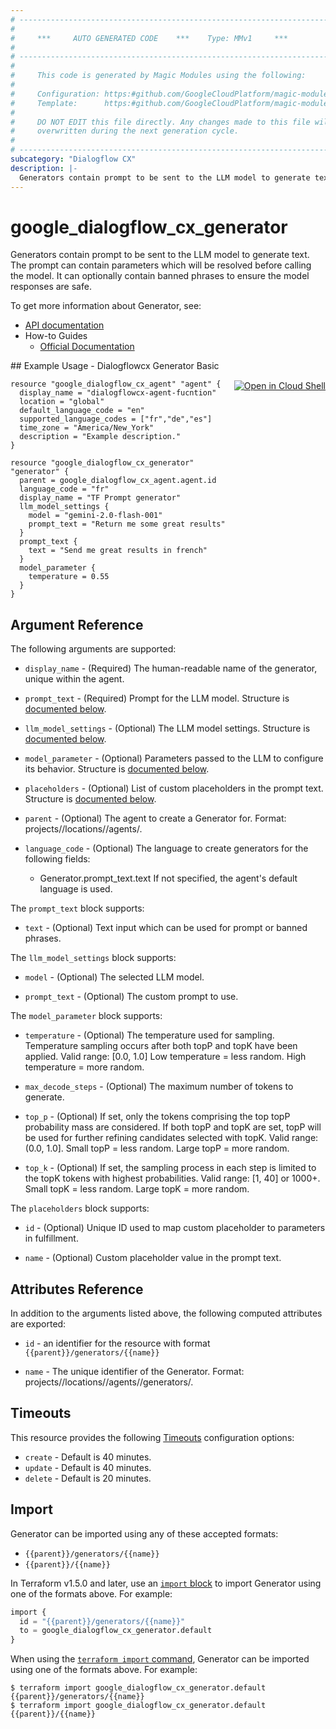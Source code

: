 ```yaml
---
# ----------------------------------------------------------------------------
#
#     ***     AUTO GENERATED CODE    ***    Type: MMv1     ***
#
# ----------------------------------------------------------------------------
#
#     This code is generated by Magic Modules using the following:
#
#     Configuration: https:#github.com/GoogleCloudPlatform/magic-modules/tree/main/mmv1/products/dialogflowcx/Generator.yaml
#     Template:      https:#github.com/GoogleCloudPlatform/magic-modules/tree/main/mmv1/templates/terraform/resource.html.markdown.tmpl
#
#     DO NOT EDIT this file directly. Any changes made to this file will be
#     overwritten during the next generation cycle.
#
# ----------------------------------------------------------------------------
subcategory: "Dialogflow CX"
description: |-
  Generators contain prompt to be sent to the LLM model to generate text.
---
```


# google_dialogflow_cx_generator

Generators contain prompt to be sent to the LLM model to generate text. The prompt can contain parameters which will be resolved before calling the model. It can optionally contain banned phrases to ensure the model responses are safe.


To get more information about Generator, see:

* [API documentation](https://cloud.google.com/dialogflow/cx/docs/reference/rest/v3/projects.locations.agents.generators)
* How-to Guides
    * [Official Documentation](https://cloud.google.com/dialogflow/cx/docs)

<div class = "oics-button" style="float: right; margin: 0 0 -15px">
  <a href="https://console.cloud.google.com/cloudshell/open?cloudshell_git_repo=https%3A%2F%2Fgithub.com%2Fterraform-google-modules%2Fdocs-examples.git&cloudshell_image=gcr.io%2Fcloudshell-images%2Fcloudshell%3Alatest&cloudshell_print=.%2Fmotd&cloudshell_tutorial=.%2Ftutorial.md&cloudshell_working_dir=dialogflowcx_generator_basic&open_in_editor=main.tf" target="_blank">
    <img alt="Open in Cloud Shell" src="//gstatic.com/cloudssh/images/open-btn.svg" style="max-height: 44px; margin: 32px auto; max-width: 100%;">
  </a>
</div>
## Example Usage - Dialogflowcx Generator Basic


```hcl
resource "google_dialogflow_cx_agent" "agent" {
  display_name = "dialogflowcx-agent-fucntion"
  location = "global"
  default_language_code = "en"
  supported_language_codes = ["fr","de","es"]
  time_zone = "America/New_York"
  description = "Example description."
}

resource "google_dialogflow_cx_generator" "generator" {
  parent = google_dialogflow_cx_agent.agent.id
  language_code = "fr"
  display_name = "TF Prompt generator"
  llm_model_settings {
    model = "gemini-2.0-flash-001"
    prompt_text = "Return me some great results"
  }
  prompt_text {
    text = "Send me great results in french"
  }
  model_parameter {
    temperature = 0.55
  }
}
```

## Argument Reference

The following arguments are supported:


* `display_name` -
  (Required)
  The human-readable name of the generator, unique within the agent.

* `prompt_text` -
  (Required)
  Prompt for the LLM model.
  Structure is [documented below](#nested_prompt_text).


* `llm_model_settings` -
  (Optional)
  The LLM model settings.
  Structure is [documented below](#nested_llm_model_settings).

* `model_parameter` -
  (Optional)
  Parameters passed to the LLM to configure its behavior.
  Structure is [documented below](#nested_model_parameter).

* `placeholders` -
  (Optional)
  List of custom placeholders in the prompt text.
  Structure is [documented below](#nested_placeholders).

* `parent` -
  (Optional)
  The agent to create a Generator for.
  Format: projects/<Project ID>/locations/<Location ID>/agents/<Agent ID>.

* `language_code` -
  (Optional)
  The language to create generators for the following fields:
  * Generator.prompt_text.text
  If not specified, the agent's default language is used.



<a name="nested_prompt_text"></a>The `prompt_text` block supports:

* `text` -
  (Optional)
  Text input which can be used for prompt or banned phrases.

<a name="nested_llm_model_settings"></a>The `llm_model_settings` block supports:

* `model` -
  (Optional)
  The selected LLM model.

* `prompt_text` -
  (Optional)
  The custom prompt to use.

<a name="nested_model_parameter"></a>The `model_parameter` block supports:

* `temperature` -
  (Optional)
  The temperature used for sampling. Temperature sampling occurs after both topP and topK have been applied.
  Valid range: [0.0, 1.0] Low temperature = less random. High temperature = more random.

* `max_decode_steps` -
  (Optional)
  The maximum number of tokens to generate.

* `top_p` -
  (Optional)
  If set, only the tokens comprising the top topP probability mass are considered.
  If both topP and topK are set, topP will be used for further refining candidates selected with topK.
  Valid range: (0.0, 1.0]. Small topP = less random. Large topP = more random.

* `top_k` -
  (Optional)
  If set, the sampling process in each step is limited to the topK tokens with highest probabilities.
  Valid range: [1, 40] or 1000+. Small topK = less random. Large topK = more random.

<a name="nested_placeholders"></a>The `placeholders` block supports:

* `id` -
  (Optional)
  Unique ID used to map custom placeholder to parameters in fulfillment.

* `name` -
  (Optional)
  Custom placeholder value in the prompt text.

## Attributes Reference

In addition to the arguments listed above, the following computed attributes are exported:

* `id` - an identifier for the resource with format `{{parent}}/generators/{{name}}`

* `name` -
  The unique identifier of the Generator.
  Format: projects/<Project ID>/locations/<Location ID>/agents/<Agent ID>/generators/<Generator ID>.


## Timeouts

This resource provides the following
[Timeouts](https://developer.hashicorp.com/terraform/plugin/sdkv2/resources/retries-and-customizable-timeouts) configuration options:

- `create` - Default is 40 minutes.
- `update` - Default is 40 minutes.
- `delete` - Default is 20 minutes.

## Import


Generator can be imported using any of these accepted formats:

* `{{parent}}/generators/{{name}}`
* `{{parent}}/{{name}}`


In Terraform v1.5.0 and later, use an [`import` block](https://developer.hashicorp.com/terraform/language/import) to import Generator using one of the formats above. For example:

```tf
import {
  id = "{{parent}}/generators/{{name}}"
  to = google_dialogflow_cx_generator.default
}
```

When using the [`terraform import` command](https://developer.hashicorp.com/terraform/cli/commands/import), Generator can be imported using one of the formats above. For example:

```
$ terraform import google_dialogflow_cx_generator.default {{parent}}/generators/{{name}}
$ terraform import google_dialogflow_cx_generator.default {{parent}}/{{name}}
```
